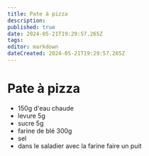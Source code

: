 ```yaml
---
title: Pate à pizza
description: 
published: true
date: 2024-05-21T19:29:57.265Z
tags: 
editor: markdown
dateCreated: 2024-05-21T19:29:57.265Z
---
```


# Pate à pizza

- 150g d'eau chaude
- levure 5g
- sucre 5g
- farine de blé 300g
- sel
- dans le saladier avec la farine faire un puit

